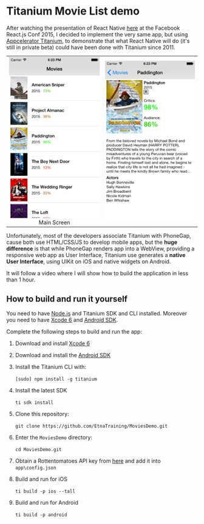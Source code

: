 # Titanium Movie List demo

After watching the presentation of React Native [here](https://www.youtube.com/watch?v=7rDsRXj9-cU) at the Facebook React.js Conf 2015, I decided to implement the very same app, but using [Appcelerator Titanium](http://www.appcelerator.com/titanium/), to demonstrate that what React Native will do (it's still in private beta) could have been done with Titanium since 2011.

<table>
  <tr>
    <td align="center"><img src="https://github.com/EtnaTraining/MoviesDemo/blob/master/screenshots/movieList.png" width="250"/><br/>Main Screen</td>
    <td align="center"><img src="https://github.com/EtnaTraining/MoviesDemo/blob/master/screenshots/movieDetail.png" width="250"/><br/><Detail view</td>
  </tr>
  
</table>


Unfortunately, most of the developers associate Titanium with PhoneGap, cause both use HTML/CSS/JS to develop mobile apps, but the **huge difference** is that while PhoneGap renders app into a WebView, providing a responsive web app as User Interface, Titanium use generates a **native User Interface**, using UIKit on iOS and native widgets on Android.

It will follow a video where I will show how to build the application in less than 1 hour.

## How to build and run it yourself

You need to have [Node.js](http://nodejs.org) and Titanium SDK and CLI installed. Moreover you need to have [Xcode 6](https://developer.apple.com/xcode/downloads/) and [Android SDK](http://developer.android.com/sdk/index.html#Other).

Complete the following steps to build and run the app:

1. Download and install [Xcode 6](https://developer.apple.com/xcode/downloads/)
2. Download and install the [Android SDK](http://developer.android.com/sdk/index.html#Other)
3. Install the Titanium CLI with:

	`[sudo] npm install -g titanium`

4. Install the latest SDK

	`ti sdk install`

5. Clone this repository:

	`git clone https://github.com/EtnaTraining/MoviesDemo.git`

6. Enter the `MoviesDemo` directory:

	`cd MoviesDemo.git`

7. Obtain a Rottentomatoes API key from [here](http://developer.rottentomatoes.com) and add it into `app\config.json`

8. Build and run for iOS

	`ti build -p ios --tall`

9. Build and run for Android

	`ti build -p android`